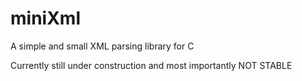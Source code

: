 # miniXml

A simple and small XML parsing library for C

Currently still under construction and most importantly NOT STABLE
